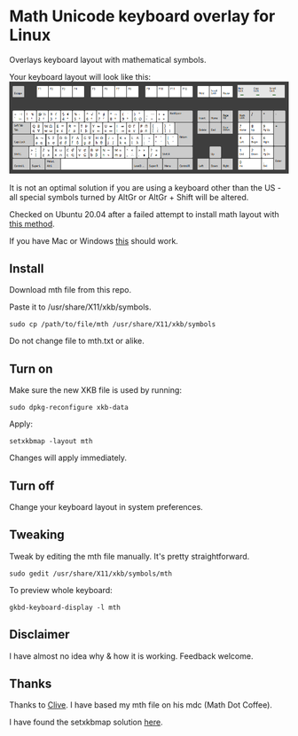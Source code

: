 # Math Unicode keyboard overlay for Linux
Overlays keyboard layout with mathematical symbols.

Your keyboard layout will look like this:
![mth-Layout](/images/mth_Sep_2020.png)

It is not an optimal solution if you are using a keyboard other than the US - all special symbols turned by AltGr or AltGr + Shift will be altered.

Checked on Ubuntu 20.04 after a failed attempt to install math layout with [this method](https://blog.math.coffee/post/20180921/keyboard-layout/).

If you have Mac or Windows [this](http://insti.physics.sunysb.edu/~siegel/unicode.html) should work.

## Install
Download mth file from this repo.

Paste it to /usr/share/X11/xkb/symbols.

```
sudo cp /path/to/file/mth /usr/share/X11/xkb/symbols
```

Do not change file to mth.txt or alike.

## Turn on
Make sure the new XKB file is used by running:

```
sudo dpkg-reconfigure xkb-data
```

Apply:
```
setxkbmap -layout mth
```

Changes will apply immediately.

## Turn off
Change your keyboard layout in system preferences.

## Tweaking
Tweak by editing the mth file manually. It's pretty straightforward.

```
sudo gedit /usr/share/X11/xkb/symbols/mth
```

To preview whole keyboard:
```
gkbd-keyboard-display -l mth
```

## Disclaimer
I have almost no idea why & how it is working. Feedback welcome.

## Thanks
Thanks to [Clive](https://blog.math.coffee/post/20180921/keyboard-layout/). I have based my mth file on his mdc (Math Dot Coffee).

I have found the setxkbmap solution [here](https://blog.lobraun.de/2020/03/09/Umlauts-on-US-Keyboard-Layouts-on-Ubuntu-with-XKB/).
